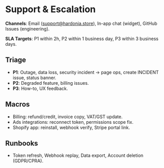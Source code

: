 # Support & Escalation

**Channels**: Email (support@hardonia.store), In-app chat (widget), GitHub Issues (engineering).

**SLA Targets**: P1 within 2h, P2 within 1 business day, P3 within 3 business days.

## Triage
- **P1**: Outage, data loss, security incident → page ops, create INCIDENT issue, status banner.
- **P2**: Degraded feature, billing issues.
- **P3**: How-to, UX feedback.

## Macros
- Billing: refund/credit, invoice copy, VAT/GST update.
- Ads integrations: reconnect token, permissions scope fix.
- Shopify app: reinstall, webhook verify, Stripe portal link.

## Runbooks
- Token refresh, Webhook replay, Data export, Account deletion (GDPR/CPRA).
